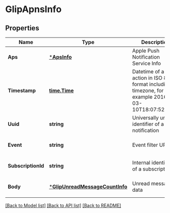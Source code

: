 # GlipApnsInfo

## Properties
Name | Type | Description | Notes
------------ | ------------- | ------------- | -------------
**Aps** | [***ApsInfo**](APSInfo.md) | Apple Push Notification Service Info | [optional] [default to null]
**Timestamp** | [**time.Time**](time.Time.md) | Datetime of a call action in ISO 8601 format including timezone, for example 2016-03-10T18:07:52.534Z | [optional] [default to null]
**Uuid** | **string** | Universally unique identifier of a notification | [optional] [default to null]
**Event** | **string** | Event filter URI | [optional] [default to null]
**SubscriptionId** | **string** | Internal identifier of a subscription | [optional] [default to null]
**Body** | [***GlipUnreadMessageCountInfo**](GlipUnreadMessageCountInfo.md) | Unread messages data | [optional] [default to null]

[[Back to Model list]](../README.md#documentation-for-models) [[Back to API list]](../README.md#documentation-for-api-endpoints) [[Back to README]](../README.md)


